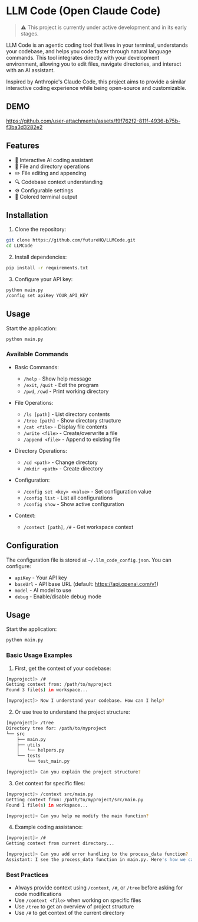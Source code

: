 # LLM Code (Open Claude Code)

> ⚠️ This project is currently under active development and in its early stages.

LLM Code is an agentic coding tool that lives in your terminal, understands your codebase, and helps you code faster through natural language commands. This tool integrates directly with your development environment, allowing you to edit files, navigate directories, and interact with an AI assistant.

Inspired by Anthropic's Claude Code, this project aims to provide a similar interactive coding experience while being open-source and customizable.

## DEMO

https://github.com/user-attachments/assets/f9f762f2-811f-4936-b75b-f3ba3d3282e2

## Features

- 🤖 Interactive AI coding assistant
- 📁 File and directory operations
- ✏️ File editing and appending
- 🔍 Codebase context understanding
- ⚙️ Configurable settings
- 🌈 Colored terminal output

## Installation

1. Clone the repository:
```bash
git clone https://github.com/futureHQ/LLMCode.git
cd LLMCode
```

2. Install dependencies:
```bash
pip install -r requirements.txt
```

3. Configure your API key:
```bash
python main.py
/config set apiKey YOUR_API_KEY
```

## Usage

Start the application:
```bash
python main.py
```

### Available Commands

- Basic Commands:
  - `/help` - Show help message
  - `/exit`, `/quit` - Exit the program
  - `/pwd`, `/cwd` - Print working directory

- File Operations:
  - `/ls [path]` - List directory contents
  - `/tree [path]` - Show directory structure
  - `/cat <file>` - Display file contents
  - `/write <file>` - Create/overwrite a file
  - `/append <file>` - Append to existing file

- Directory Operations:
  - `/cd <path>` - Change directory
  - `/mkdir <path>` - Create directory

- Configuration:
  - `/config set <key> <value>` - Set configuration value
  - `/config list` - List all configurations
  - `/config show` - Show active configuration

- Context:
  - `/context [path]`, `/#` - Get workspace context

## Configuration

The configuration file is stored at `~/.llm_code_config.json`. You can configure:

- `apiKey` - Your API key
- `baseUrl` - API base URL (default: https://api.openai.com/v1)
- `model` - AI model to use
- `debug` - Enable/disable debug mode

## Usage

Start the application:
```bash
python main.py
```

### Basic Usage Examples

1. First, get the context of your codebase:
```bash
[myproject]> /# 
Getting context from: /path/to/myproject
Found 3 file(s) in workspace...

[myproject]> Now I understand your codebase. How can I help?
```

2. Or use tree to understand the project structure:
```bash
[myproject]> /tree
Directory tree for: /path/to/myproject
└── src
    ├── main.py
    ├── utils
    │   └── helpers.py
    └── tests
        └── test_main.py

[myproject]> Can you explain the project structure?
```

3. Get context for specific files:
```bash
[myproject]> /context src/main.py
Getting context from: /path/to/myproject/src/main.py
Found 1 file(s) in workspace...

[myproject]> Can you help me modify the main function?
```

4. Example coding assistance:
```bash
[myproject]> /# 
Getting context from current directory...

[myproject]> Can you add error handling to the process_data function?
Assistant: I see the process_data function in main.py. Here's how we can add error handling...
```

### Best Practices
- Always provide context using `/context`, `/#`, or `/tree` before asking for code modifications
- Use `/context <file>` when working on specific files
- Use `/tree` to get an overview of project structure
- Use `/#` to get context of the current directory

